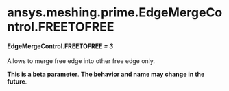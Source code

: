 # ansys.meshing.prime.EdgeMergeControl.FREETOFREE



#### EdgeMergeControl.FREETOFREE *= 3*

Allows to merge free edge into other free edge only.

**This is a beta parameter**. **The behavior and name may change in the future**.

<!-- !! processed by numpydoc !! -->
